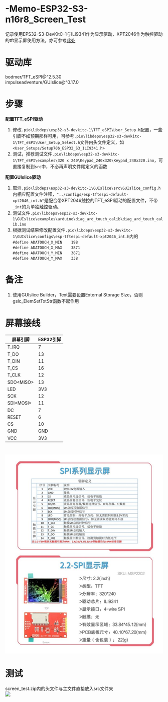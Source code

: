 # -Memo-ESP32-S3-n16r8_Screen_Test
记录使用EPS32-S3-DevKitC-1与ILI9341作为显示驱动，XPT2046作为触控驱动的tft显示屏使用方法。亦可参考[此处](https://blog.csdn.net/zgj_online/article/details/104992395)  

# 驱动库
bodmer/TFT_eSPI@^2.5.30  
impulseadventure/GUIslice@^0.17.0

# 步骤
**配置TFT_eSPI驱动**  
1. 修改`.pio\libdeps\esp32-s3-devkitc-1\TFT_eSPI\User_Setup.h`配置，一些引脚不如预期那样可用，可参考`.pio\libdeps\esp32-s3-devkitc-1\TFT_eSPI\User_Setup_Select.h`文件内头文件定义，如`<User_Setups/Setup70b_ESP32_S3_ILI9341.h>`
2. 测试，推荐测试文件`.pio\libdeps\esp32-s3-devkitc-1\TFT_eSPI\examples\320 x 240\Keypad_240x320\Keypad_240x320.ino`，可直接复制到`src`中，不必再声明文件尾定义的函数
  
**配置GUIslice驱动**  
1. 取消`.pio\libdeps\esp32-s3-devkitc-1\GUIslice\src\GUIslice_config.h`内相应配置文件注释，`"../configs/esp-tftespi-default-xpt2046_int.h"`是配合带XPT2046触控的TFT_eSPI驱动的配置文件，不带`_int`的为单独触控驱动。
2. 测试文件`.pio\libdeps\esp32-s3-devkitc-1\GUIslice\examples\arduino\diag_ard_touch_calib\diag_ard_touch_calib.ino`
3. 根据测试结果修改配置文件`.pio\libdeps\esp32-s3-devkitc-1\GUIslice\configs\esp-tftespi-default-xpt2046_int.h`内的  
    `#define ADATOUCH_X_MIN    198`  
    `#define ADATOUCH_X_MAX    3871`  
    `#define ADATOUCH_Y_MIN    3871`  
    `#define ADATOUCH_Y_MAX    338`  
    
# 备注
1. 使用GUIslice Builder，Text需要设置External Storage Size，否则gslc_ElemSetTxtStr函数不起作用

# 屏幕接线
| 屏幕引脚 | ESP32引脚 |
| --- | --- |
|T_IRQ|7|
|T_DO|13|
|T_DIN|11|
|T_CS|16|
|T_CLK|12|
|SDO\<MISO\>|13|
|LED|3V3|
|SCK|12|
|SDI\<MOSI\>|11|
|DC|7|
|RESET|6|
|CS|10|
|GND|GND|
|VCC|3V3| 

#
![](触摸屏ILI9341.jpg)

# 测试
screen_test.zip内的头文件与主文件直接放入src文件夹  
![](screen_test.gif)
